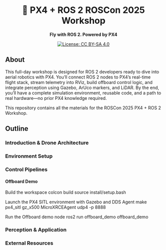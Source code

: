 <h1 align="center">🚀 PX4 + ROS 2 ROSCon 2025 Workshop</h1>

<p align="center">
    <strong>Fly with ROS 2. Powered by PX4</strong>
</p>
<p align="center">
    <a href="https://creativecommons.org/licenses/by-sa/4.0/">
        <img src="https://img.shields.io/badge/License-CC_BY--SA_4.0-lightgrey.svg" alt="License: CC BY-SA 4.0">
    </a>
</p>

## About
This full-day workshop is designed for ROS 2 developers ready to dive into aerial robotics with PX4. You’ll connect ROS 2 nodes to PX4’s real-time flight stack, stream telemetry into RViz, build offboard control logic, and integrate perception using Gazebo, ArUco markers, and LiDAR. By the end, you’ll have a complete simulation environment, reusable code, and a path to real hardware—no prior PX4 knowledge required.

This repository contains all the materials for the ROSCon 2025 PX4 + ROS 2 Workshop.

## Outline

### Introduction & Drone Architecture
### Environment Setup
### Control Pipelines
#### Offboard Demo
Build the workspace
colcon build
source install/setup.bash

Launch the PX4 SITL environment with Gazebo and DDS Agent
make px4_sitl gz_x500
MicroXRCEAgent udp4 -p 8888

Run the Offboard demo node
ros2 run offboard_demo offboard_demo

### Perception & Application
### External Resources